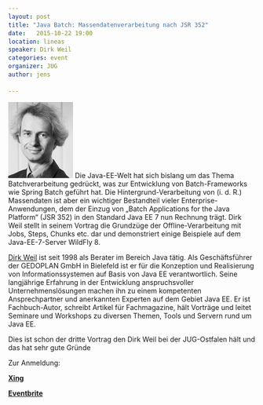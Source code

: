 ```yaml
---
layout: post
title: "Java Batch: Massendatenverarbeitung nach JSR 352"
date:   2015-10-22 19:00
location: lineas
speaker: Dirk Weil
categories: event
organizer: JUG
author: jens
 
---
```

<img src="/assets/articles/2015/dirk-weil.png" class="speaker" />
Die Java-EE-Welt hat sich bislang um das Thema Batchverarbeitung gedrückt, was zur Entwicklung von 
Batch-Frameworks wie Spring Batch geführt hat. Die Hintergrund-Verarbeitung von (i. d. R.) 
Massendaten ist aber ein wichtiger Bestandteil vieler Enterprise-Anwendungen, dem der Einzug von 
„Batch Applications for the Java Platform“ (JSR 352) in den Standard Java EE 7 nun Rechnung trägt. 
Dirk Weil stellt in seinem Vortrag die Grundzüge der 
Offline-Verarbeitung mit Jobs, Steps, Chunks etc. dar und demonstriert einige Beispiele auf dem 
Java-EE-7-Server WildFly 8.

[Dirk Weil](https://www.xing.com/profile/Dirk_Weil2)
 ist seit 1998 als Berater im Bereich Java tätig. Als Geschäftsführer 
 der GEDOPLAN GmbH in Bielefeld ist er für die Konzeption und Realisierung von 
 Informationssystemen auf Basis von Java EE verantwortlich. Seine langjährige 
 Erfahrung in der Entwicklung anspruchsvoller Unternehmenslösungen machen ihn 
 zu einem kompetenten Ansprechpartner und anerkannten Experten auf dem Gebiet 
 Java EE. Er ist Fachbuch-Autor, schreibt Artikel für Fachmagazine, hält Vorträge 
 und leitet Seminare und Workshops zu diversen Themen, Tools und Servern rund 
 um Java EE.

Dies ist schon der dritte Vortrag den Dirk Weil bei der JUG-Ostfalen hält und 
das hat sehr gute Gründe

Zur Anmeldung:

**[Xing](https://www.xing.com/events/java-batch-massendatenverarbeitung-jsr-352-1602119)**

**[Eventbrite](https://www.eventbrite.de/e/java-batch-massendatenverarbeitung-nach-jsr-352-tickets-18705698247)**